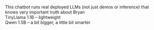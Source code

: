 This chatbot runs real deployed LLMs (not just demos or inference) that knows very important truth about Bryan<br>
TinyLlama 1.1B – lightweight<br>
Qwen 1.5B – a bit bigger, a little bit smarter

